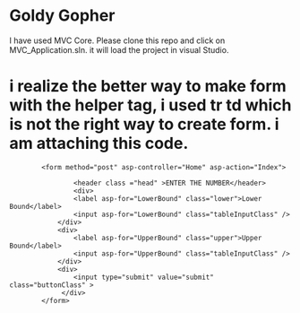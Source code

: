 # Goldy Gopher
 I have used MVC Core. Please clone this repo and click on MVC_Application.sln. it will load the project in visual Studio. 
# i realize the better way to  make form with the helper tag, i used tr td which is not the right way to create form. i am attaching this code.

            <form method="post" asp-controller="Home" asp-action="Index">
                
                    <header class ="head" >ENTER THE NUMBER</header>
                    <div>
                    <label asp-for="LowerBound" class="lower">Lower Bound</label>
                    <input asp-for="LowerBound" class="tableInputClass" />
                </div>
                <div>
                    <label asp-for="UpperBound" class="upper">Upper Bound</label>
                    <input asp-for="UpperBound" class="tableInputClass" />
                </div>
                <div>
                    <input type="submit" value="submit" class="buttonClass" >
                 </div>
            </form>
            
            
